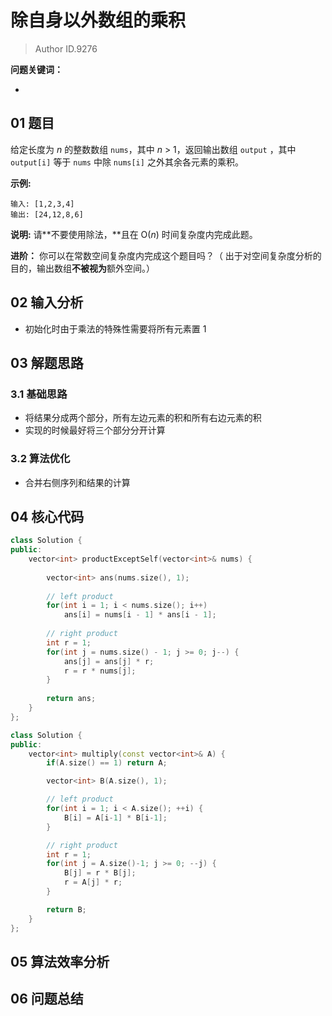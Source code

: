 # 除自身以外数组的乘积
> Author ID.9276 

**问题关键词：**

- 

## 01 题目

给定长度为 *n* 的整数数组 `nums`，其中 *n* > 1，返回输出数组 `output` ，其中 `output[i]` 等于 `nums` 中除 `nums[i]` 之外其余各元素的乘积。

**示例:**

```
输入: [1,2,3,4]
输出: [24,12,8,6]
```

**说明:** 请**不要使用除法，**且在 O(*n*) 时间复杂度内完成此题。

**进阶：**
你可以在常数空间复杂度内完成这个题目吗？（ 出于对空间复杂度分析的目的，输出数组**不被视为**额外空间。）

## 02 输入分析

- 初始化时由于乘法的特殊性需要将所有元素置 1

## 03 解题思路

### 3.1 基础思路

- 将结果分成两个部分，所有左边元素的积和所有右边元素的积
- 实现的时候最好将三个部分分开计算

### 3.2 算法优化

- 合并右侧序列和结果的计算

## 04 核心代码

```c++
class Solution {
public:
    vector<int> productExceptSelf(vector<int>& nums) {
        
        vector<int> ans(nums.size(), 1);
        
        // left product
        for(int i = 1; i < nums.size(); i++)
            ans[i] = nums[i - 1] * ans[i - 1];
        
        // right product
        int r = 1;
        for(int j = nums.size() - 1; j >= 0; j--) {
            ans[j] = ans[j] * r;
            r = r * nums[j];
        }
        
        return ans;
    }
};
```





```c++
class Solution {
public:
    vector<int> multiply(const vector<int>& A) {
        if(A.size() == 1) return A;

        vector<int> B(A.size(), 1);

        // left product
        for(int i = 1; i < A.size(); ++i) {
            B[i] = A[i-1] * B[i-1];
        }

        // right product
        int r = 1;
        for(int j = A.size()-1; j >= 0; --j) {
            B[j] = r * B[j];
            r = A[j] * r;
        }

        return B;
    }
};
```



## 05 算法效率分析



## 06 问题总结

